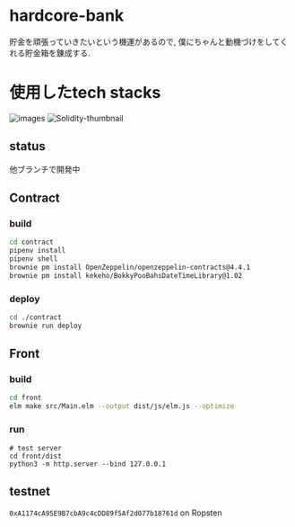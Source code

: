 # hardcore-bank

貯金を頑張っていきたいという機運があるので, 僕にちゃんと動機づけをしてくれる貯金箱を錬成する.


# 使用したtech stacks

![images](https://user-images.githubusercontent.com/89442945/200168205-d05e661f-d199-4851-9ddd-60f404e3b7e2.png)
![Solidity-thumbnail](https://user-images.githubusercontent.com/89442945/200168555-3e16ff19-18cb-4bee-b24d-8e7db0d84fbf.png)




## status

他ブランチで開発中

## Contract

### build

```sh
cd contract
pipenv install
pipenv shell
brownie pm install OpenZeppelin/openzeppelin-contracts@4.4.1
brownie pm install kekeho/BokkyPooBahsDateTimeLibrary@1.02
```

### deploy

```sh
cd ./contract
brownie run deploy
```

## Front

### build

```sh
cd front
elm make src/Main.elm --output dist/js/elm.js --optimize
```

### run

```
# test server
cd front/dist
python3 -m http.server --bind 127.0.0.1
```


## testnet

`0xA1174cA95E9B7cbA9c4cDD89f5Af2d077b18761d` on Ropsten
